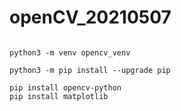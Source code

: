 # openCV_20210507

~~~~~~~~~~~~~~~~~~~~~

python3 -m venv opencv_venv

python3 -m pip install --upgrade pip

pip install opencv-python
pip install matplotlib